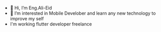 - 👋 Hi, I’m Eng.Ali-Eid
- 👀 I’m interested in Mobile Develober and learn any new technology to improve my self
- I'm working flutter developer freelance 
<script><div id="header" align="center">
  <img src="https://media.giphy.com/media/M9gbBd9nbDrOTu1Mqx/giphy.gif" width="100"/>
</div></script>
